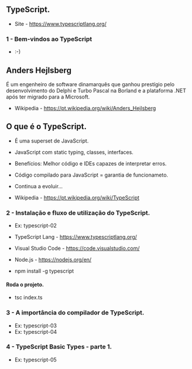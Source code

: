 ## TypeScript.
- Site - https://www.typescriptlang.org/

### 1 - Bem-vindos ao TypeScript
- :-)

## Anders Hejlsberg

É um engenheiro de software dinamarquês que ganhou prestígio pelo desenvolvimento do Delphi e Turbo Pascal na Borland e a plataforma .NET após ter migrado para a Microsoft.

- Wikipedia - https://pt.wikipedia.org/wiki/Anders_Hejlsberg

## O que é o TypeScript.
- É uma superset de JavaScript.
- JavaScript com static typing, classes, interfaces.
- Benefícios: Melhor código e IDEs capazes de interpretar erros.
- Código compilado para JavaScript = garantia de funcionameto.
- Continua a evoluir...

- Wikipedia - https://pt.wikipedia.org/wiki/TypeScript


### 2 - Instalação e fluxo de utilização do TypeScript.
- Ex: typescript-02
- TypeScript Lang - https://www.typescriptlang.org/
- Visual Studio Code - https://code.visualstudio.com/
- Node.js - https://nodejs.org/en/

- npm install -g typescript

#### Roda o projeto.
- tsc index.ts

### 3 - A importância do compilador de TypeScript.
- Ex: typescript-03
- Ex: typescript-04

### 4 - TypeScript Basic Types - parte 1.
- Ex: typescript-05

















